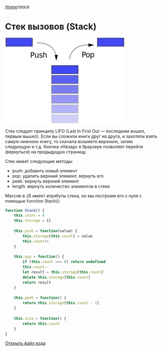 ###### [Home][домой]/stack

# Стек вызовов (Stack)
![Alt text](stack.png)

Стек следует принципу LIFO (Last In First Out — последним вошел, первым вышел). Если вы сложили книги друг на друга, и захотели взять самую нижнюю книгу, то сначала возьмете верхнюю, затем следующую и т.д. Кнопка «Назад» в браузере позволяет перейти (вернуться) на предыдущую страницу.

Стек имеет следующие методы:

- push: добавить новый элемент
- pop: удалить верхний элемент, вернуть его
- peek: вернуть верхний элемент
- length: вернуть количество элементов в стеке

Массив в JS имеет атрибуты стека, но мы построим его с нуля с помощью function Stack():

```javascript
function Stack() {
    this.count = 0
    this.storage = {}

    this.push = function(value) {
        this.storage[this.count] = value
        this.count++
    }

    this.pop = function() {
        if (this.count === 0) return undefined
        this.count--
        let result = this.storage[this.count]
        delete this.storage[this.count]
        return result
    }

    this.peek = function() {
        return this.storage[this.count - 1]
    }

    this.size = function() {
        return this.count
    }
}
```
[Открыть файл кода][open]





[open]: ./Stack.js 'Открыть js файл'
[домой]: ../../README.md 'Вернуться на начальную страницу'